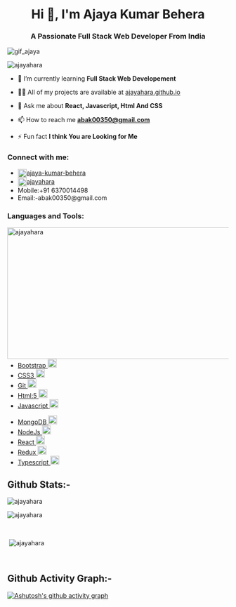 <h1 align="center">Hi 👋, I'm Ajaya Kumar Behera</h1>
<h3 align="center">A Passionate Full Stack Web Developer From India</h3>
<img src="https://www.shootdartsolutions.com/img/service/web-design.gif" alt="gif_ajaya"/>

<p align="left"> <img src="https://komarev.com/ghpvc/?username=ajayahara&label=Profile%20views&color=0e75b6&style=flat" alt="ajayahara" /> </p>

- 🌱 I’m currently learning **Full Stack Web Developement**

- 👨‍💻 All of my projects are available at [ajayahara.github.io](ajayahara.github.io)

- 💬 Ask me about **React, Javascript, Html And CSS**

- 📫 How to reach me **abak00350@gmail.com**

- ⚡ Fun fact **I think You are Looking for Me**

<h3 align="left">Connect with me:</h3>

<ul>
            <li>
                <a href="https://linkedin.com/in/https://www.linkedin.com/in/ajaya-kumar-behera-a56549237/" target="blank"><img align="center" src="https://www.iconpacks.net/icons/1/free-linkedin-icon-112-thumb.png" alt="https://www.linkedin.com/in/ajaya-kumar-behera-a56549237/" height="20" width="20" />ajaya-kumar-behera</a>
            </li>
            <li>
            <a href="https://codesandbox.com/https://codesandbox.io/u/ajayahara" target="blank"><img align="center" src="https://cdn3.iconfinder.com/data/icons/feather-5/24/codesandbox-512.png" alt="https://codesandbox.io/u/ajayahara" height="20" width="20" />ajayahara</a>
            </li>
            <li>
                Mobile:+91 6370014498
            </li>
            <li>
                Email:-abak00350@gmail.com
            </li>
        </ul>


<h3 align="left">Languages and Tools:</h3>
 <img align="right" width="600" height="300" src="https://cdn.dribbble.com/users/1732368/screenshots/6553872/web_developer.gif" alt="ajayahara" />

  <ul>
            <li>
                <a href="https://getbootstrap.com" target="_blank" rel="noreferrer"> 
                <span>Bootstrap</span>
                <img src="https://cdn-icons-png.flaticon.com/128/5968/5968672.png" alt="bootstrap" width="20" height="20"/>
                 </a>
            </li>
            <li>
                <a href="https://www.w3schools.com/css/" target="_blank" rel="noreferrer">
                    <span>CSS3</span>
                     <img src="https://cdn-icons-png.flaticon.com/128/5968/5968242.png" alt="css3" width="20" height="20"/>
                </a>
            </li>
            <li>
            <a href="https://git-scm.com/" target="_blank" rel="noreferrer"> 
            <span>Git</span>
            <img src="https://cdn-icons-png.flaticon.com/128/1240/1240970.png" alt="git" width="20" height="20"/> 
            </a> 
            </li>
            <li>
            <a href="https://www.w3.org/html/" target="_blank" rel="noreferrer">
                <span>Html:5</span>
            <img src="https://cdn-icons-png.flaticon.com/128/5968/5968267.png" alt="html5" width="20" height="20"/>
            </a> 
            </li>
            <li>
            <a href="https://developer.mozilla.org/en-US/docs/Web/JavaScript" target="_blank" rel="noreferrer">
                <span>Javascript</span>
                 <img src="https://cdn-icons-png.flaticon.com/128/5968/5968292.png" alt="javascript" width="20" height="20"/> 
            </a>
            </li>
        </ul>
        <ul>
            <li>
            <a href="https://www.mongodb.com/" target="_blank" rel="noreferrer"> 
            <span>MongoDB</span>
            <img src="https://encrypted-tbn0.gstatic.com/images?q=tbn:ANd9GcQV_HmAt_OMI6pNjF9yjSaEMA7QwG86RmF_eRlswIU&s" alt="mongodb" width="20" height="20"/> 
            </a>  
            </li>
            <li>
            <a href="https://nodejs.org" target="_blank" rel="noreferrer"> 
            <span>NodeJs</span>
            <img src="https://cdn-icons-png.flaticon.com/128/919/919825.png" alt="nodejs" width="20" height="20"/> 
            </a>
            </li>
            <li>
            <a href="https://reactjs.org/" target="_blank" rel="noreferrer"> 
            <span>React</span>
            <img src="https://cdn-icons-png.flaticon.com/128/1126/1126012.png" alt="react" width="20" height="20"/> 
            </a> 
            </li>
            <li>
            <a href="https://redux.js.org" target="_blank" rel="noreferrer"> 
            <span>Redux</span>
            <img src="https://encrypted-tbn0.gstatic.com/images?q=tbn:ANd9GcQuhGoDZOt4pfspBv9Wl8XrVkr5mtQtTV2-ZbCBW8hVAA&s" alt="redux" width="20" height="20"/> 
            </a> 
            </li>
            <li>
            <a href="https://www.typescriptlang.org/" target="_blank" rel="noreferrer">
            <span>Typescript</span> 
            <img src="https://encrypted-tbn0.gstatic.com/images?q=tbn:ANd9GcStWV4fjIuJXh6985QvTgh4JlVqlNyiFHcLfejjvI32ew&s" alt="typescript" width="20" height="20"/> 
            </a> 
            </li>
        </ul>
<h2 align="left" >Github Stats:-</h2>

<p><img align="center" src="https://github-readme-stats.vercel.app/api/top-langs?username=ajayahara&show_icons=true&locale=en&layout=compact" alt="ajayahara" /></p>
<p><img align="center" src="https://github-readme-streak-stats.herokuapp.com/?user=ajayahara&" alt="ajayahara" /></p>
 <br />
<p>&nbsp;<img align="center" src="https://github-readme-stats.vercel.app/api?username=ajayahara&show_icons=true&locale=en" alt="ajayahara"  /></p>
 <br />
<h2 align="left" >Github Activity Graph:-</h2>

[![Ashutosh's github activity graph](https://github-readme-activity-graph.cyclic.app/graph?username=ajayahara&bg_color=ffcfe9&color=9e4c98&line=9e4c98&point=403d3d&area=true&hide_border=true)](https://github.com/ashutosh00710/github-readme-activity-graph)


